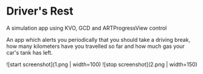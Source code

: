 # Driver's Rest
A simulation app using KVO, GCD and ARTProgressView control

An app which alerts you periodically that you should take a driving break, how many kilometers have you travelled so far and how much gas your car's tank has left.

![start screenshot](1.png | width=100)
![stop screenshot](2.png | width=150)
